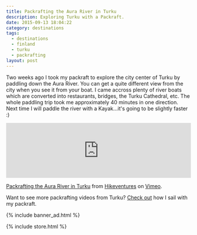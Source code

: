 ```yaml
---
title: Packrafting the Aura River in Turku
description: Exploring Turku with a Packraft.
date: 2015-09-13 18:04:22
category: destinations
tags:
  - destinations
  - finland
  - turku
  - packrafting
layout: post
---
```

Two weeks ago I took my packraft to explore the city center of Turku by paddling down the Aura River. You can get a quite different view from the city when you see it from your boat. I came accross plenty of river boats which are converted into restaurants, bridges, the Turku Cathedral, etc. The whole paddling trip took me approximately 40 minutes in one direction. Next time I will paddle the river with a Kayak...it's going to be slightly faster :)

<iframe src="https://player.vimeo.com/video/139116823" width="100%"  frameborder="0" webkitallowfullscreen mozallowfullscreen allowfullscreen></iframe> <p><a href="https://vimeo.com/139116823">Packrafting the Aura River in Turku</a> from <a href="https://vimeo.com/user15105973">Hikeventures</a> on <a href="https://vimeo.com">Vimeo</a>.</p>

Want to see more packrafting videos from Turku? <a href="http://www.hikeventures.com/Windpaddle-sailing-packraft/">Check out</a> how I sail with my packraft.

{% include banner_ad.html %}

{% include store.html %}
